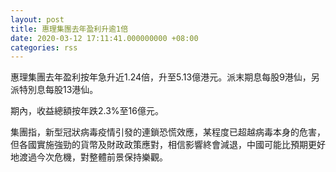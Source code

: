 ```yaml
---
layout: post
title: 惠理集團去年盈利升逾1倍
date: 2020-03-12 17:11:41.000000000 +08:00
categories: rss
---
```


惠理集團去年盈利按年急升近1.24倍，升至5.13億港元。派末期息每股9港仙，另派特別息每股13港仙。

期內，收益總額按年跌2.3%至16億元。

集團指，新型冠狀病毒疫情引發的連鎖恐慌效應，某程度已超越病毒本身的危害，但各國實施強勁的貨幣及財政政策應對，相信影響終會減退，中國可能比預期更好地渡過今次危機，對整體前景保持樂觀。
